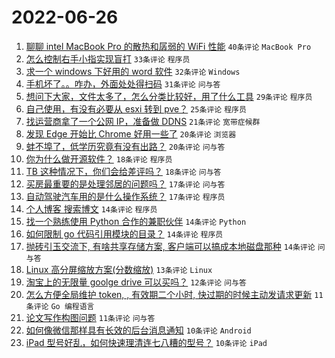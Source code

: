 # 2022-06-26

1. [聊聊 intel MacBook Pro 的散热和孱弱的 WiFi 性能](https://www.v2ex.com/t/862242) `40条评论` `MacBook Pro`
1. [怎么控制右手小指实现盲打](https://www.v2ex.com/t/862243) `33条评论` `程序员`
1. [求一个 windows 下好用的 word 软件](https://www.v2ex.com/t/862289) `32条评论` `Windows`
1. [手机坏了。。咋办，外面处处得扫码](https://www.v2ex.com/t/862247) `31条评论` `问与答`
1. [想问下大家，文件太多了，怎么分类比较好，用了什么工具](https://www.v2ex.com/t/862248) `29条评论` `程序员`
1. [自己使用，有没有必要从 esxi 转到 pve？](https://www.v2ex.com/t/862240) `25条评论` `程序员`
1. [找运营商拿了一个公网 IP，准备做 DDNS](https://www.v2ex.com/t/862279) `21条评论` `宽带症候群`
1. [发现 Edge 开始比 Chrome 好用一些了](https://www.v2ex.com/t/862303) `20条评论` `浏览器`
1. [蚌不埠了，低学历究竟有没有出路？](https://www.v2ex.com/t/862276) `20条评论` `问与答`
1. [你为什么做开源软件？](https://www.v2ex.com/t/862278) `18条评论` `程序员`
1. [TB 这种情况下，你们会给差评吗？](https://www.v2ex.com/t/862258) `18条评论` `问与答`
1. [买房最重要的是处理邻居的问题吗？](https://www.v2ex.com/t/862286) `17条评论` `问与答`
1. [自动驾驶汽车用的是什么操作系统？](https://www.v2ex.com/t/862245) `17条评论` `程序员`
1. [个人博客 搜索博文](https://www.v2ex.com/t/862270) `14条评论` `程序员`
1. [找一个熟练使用 Python 合作的兼职伙伴](https://www.v2ex.com/t/862257) `14条评论` `Python`
1. [如何限制 go 代码引用模块的目录？](https://www.v2ex.com/t/862236) `14条评论` `程序员`
1. [抛砖引玉交流下, 有啥共享存储方案, 客户端可以搞成本地磁盘那种](https://www.v2ex.com/t/862233) `14条评论` `问与答`
1. [Linux 高分屏缩放方案(分数缩放)](https://www.v2ex.com/t/862295) `13条评论` `Linux`
1. [淘宝上的无限量 goolge drive 可以买吗？](https://www.v2ex.com/t/862318) `12条评论` `问与答`
1. [怎么方便全局维护 token, , 有效期二个小时, 快过期的时候主动发请求更新](https://www.v2ex.com/t/862312) `11条评论` `Go 编程语言`
1. [论文写作构图问题](https://www.v2ex.com/t/862260) `11条评论` `问与答`
1. [如何像微信那样具有长效的后台消息通知](https://www.v2ex.com/t/862283) `10条评论` `Android`
1. [iPad 型号好乱，如何快速理清连七八糟的型号？](https://www.v2ex.com/t/862263) `10条评论` `iPad`
